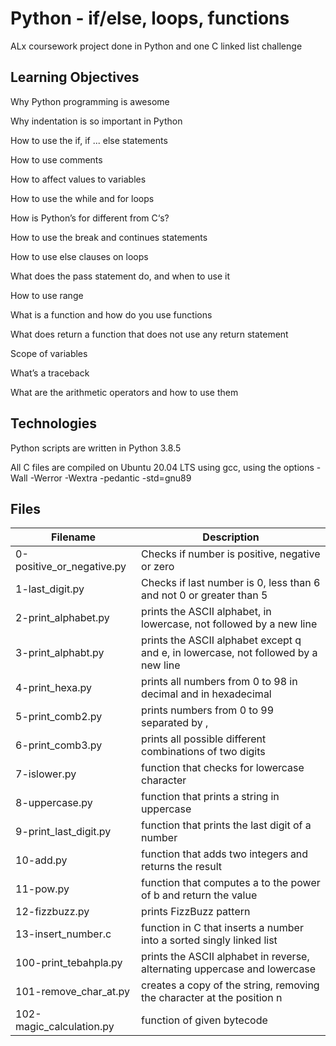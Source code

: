 # Python - if/else, loops, functions
ALx coursework project done in Python and one C linked list challenge

## Learning Objectives
Why Python programming is awesome

Why indentation is so important in Python

How to use the if, if ... else statements

How to use comments

How to affect values to variables

How to use the while and for loops

How is Python’s for different from C‘s?

How to use the break and continues statements

How to use else clauses on loops

What does the pass statement do, and when to use it

How to use range

What is a function and how do you use functions

What does return a function that does not use any return statement

Scope of variables

What’s a traceback

What are the arithmetic operators and how to use them
## Technologies
Python scripts are written in Python 3.8.5

All C files are compiled on Ubuntu 20.04 LTS using gcc, using the options -Wall -Werror -Wextra -pedantic -std=gnu89


## Files
| Filename                  | Description                                                                        |
|---------------------------|------------------------------------------------------------------------------------|
| 0-positive_or_negative.py | Checks if number is positive, negative or zero                                     |
| 1-last_digit.py           | Checks if last number is 0, less than 6 and not 0 or greater than 5                |
| 2-print_alphabet.py       | prints the ASCII alphabet, in lowercase, not followed by a new line                |
| 3-print_alphabt.py        | prints the ASCII alphabet except q and e, in lowercase, not followed by a new line |
| 4-print_hexa.py           | prints all numbers from 0 to 98 in decimal and in hexadecimal                      |
| 5-print_comb2.py          | prints numbers from 0 to 99 separated by ,                                         |
| 6-print_comb3.py          | prints all possible different combinations of two digits                           |
| 7-islower.py              | function that checks for lowercase character                                       |
| 8-uppercase.py            | function that prints a string in uppercase                                         |
| 9-print_last_digit.py     | function that prints the last digit of a number                                    |
| 10-add.py                 | function that adds two integers and returns the result                             |
| 11-pow.py                 | function that computes a to the power of b and return the value                    |
| 12-fizzbuzz.py            | prints FizzBuzz pattern                                                            |
| 13-insert_number.c        | function in C that inserts a number into a sorted singly linked list               |
| 100-print_tebahpla.py     | prints the ASCII alphabet in reverse, alternating uppercase and lowercase          |
| 101-remove_char_at.py     | creates a copy of the string, removing the character at the position n             |
| 102-magic_calculation.py  | function of given bytecode                                                         |
